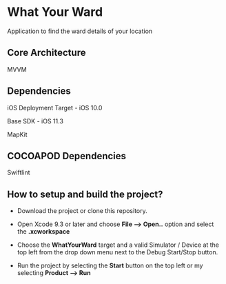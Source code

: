 # What Your Ward
Application to find the ward details of your location

## Core Architecture

MVVM


## Dependencies

iOS Deployment Target - iOS 10.0

Base SDK - iOS 11.3

MapKit

## COCOAPOD Dependencies

Swiftlint

## How to setup and build the project?

- Download the project or clone this repository.

- Open Xcode 9.3 or later and choose **File --> Open..** option and select the **.xcworkspace**

- Choose the **WhatYourWard** target and a valid Simulator / Device at the top left from the drop down menu next to the Debug Start/Stop button.

- Run the project by selecting the **Start** button on the top left or my selecting **Product --> Run**





